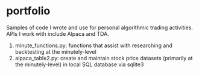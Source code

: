 # portfolio
Samples of code I wrote and use for personal algorithmic trading activities. APIs I work with include Alpaca and TDA.
1. minute_functions.py: functions that assist with researching and backtesting at the minutely-level
2. alpaca_table2.py: create and maintain stock price datasets (primarily at the minutely-level) in local SQL database via sqlite3
